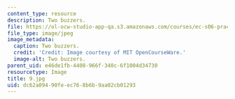 ```yaml
---
content_type: resource
description: Two buzzers.
file: https://ol-ocw-studio-app-qa.s3.amazonaws.com/courses/ec-s06-practical-electronics-fall-2004/dc62a09490feec768b6b9aa02cb01293_9.jpg
file_type: image/jpeg
image_metadata:
  caption: Two buzzers.
  credit: 'Credit: Image courtesy of MIT OpenCourseWare.'
  image-alt: Two buzzers.
parent_uid: e46de1fb-4408-966f-340c-6f1004d34730
resourcetype: Image
title: 9.jpg
uid: dc62a094-90fe-ec76-8b6b-9aa02cb01293
---
```

